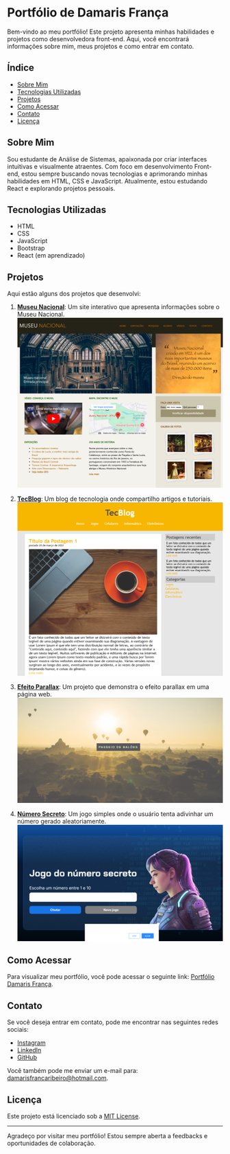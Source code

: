 # Portfólio de Damaris França

Bem-vindo ao meu portfólio! Este projeto apresenta minhas habilidades e projetos como desenvolvedora front-end. Aqui, você encontrará informações sobre mim, meus projetos e como entrar em contato.

## Índice

- [Sobre Mim](#sobre-mim)
- [Tecnologias Utilizadas](#tecnologias-utilizadas)
- [Projetos](#projetos)
- [Como Acessar](#como-acessar)
- [Contato](#contato)
- [Licença](#licença)

## Sobre Mim

Sou estudante de Análise de Sistemas, apaixonada por criar interfaces intuitivas e visualmente atraentes. Com foco em desenvolvimento Front-end, estou sempre buscando novas tecnologias e aprimorando minhas habilidades em HTML, CSS e JavaScript. Atualmente, estou estudando React e explorando projetos pessoais.

## Tecnologias Utilizadas

- HTML
- CSS
- JavaScript
- Bootstrap
- React (em aprendizado)

## Projetos

Aqui estão alguns dos projetos que desenvolvi:

1. **[Museu Nacional](https://damarisjs.github.io/Musel-Nacional/)**: Um site interativo que apresenta informações sobre o Museu Nacional.
   ![Museu Nacional](imagens/Musel1.png)

2. **[TecBlog](https://damarisjs.github.io/TecBlog/)**: Um blog de tecnologia onde compartilho artigos e tutoriais.
   ![TecBlog](imagens/TecBlog1.png)

3. **[Efeito Parallax](https://damarisjs.github.io/Efeito-Parallax/)**: Um projeto que demonstra o efeito parallax em uma página web.
   ![Efeito Parallax](imagens/Parallax_resized.png)

4. **[Número Secreto](https://damarisjs.github.io/numero-secreto/)**: Um jogo simples onde o usuário tenta adivinhar um número gerado aleatoriamente.
   ![Número Secreto](imagens/N-secreto.png)

## Como Acessar

Para visualizar meu portfólio, você pode acessar o seguinte link: [Portfólio Damaris França](http://seu-link-aqui.com).

## Contato

Se você deseja entrar em contato, pode me encontrar nas seguintes redes sociais:

- [Instagram](https://www.instagram.com/damaris_rfranca/)
- [LinkedIn](https://www.linkedin.com/in/damarisrmfran%C3%A7a/)
- [GitHub](https://github.com/DamarisJs)

Você também pode me enviar um e-mail para: [damarisfrancaribeiro@hotmail.com](mailto:damarisfrancaribeiro@hotmail.com).

## Licença

Este projeto está licenciado sob a [MIT License](LICENSE).

---

Agradeço por visitar meu portfólio! Estou sempre aberta a feedbacks e oportunidades de colaboração.
